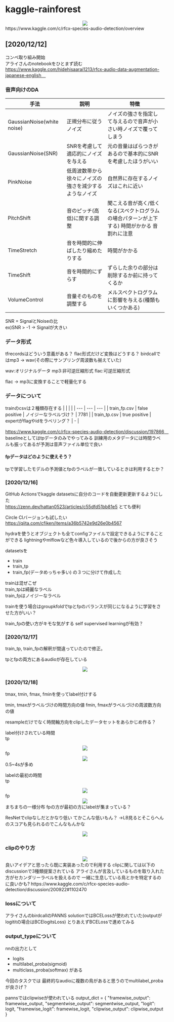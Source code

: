 # kaggle-rainforest
<div align="center"><img src="./img/001.png"></div>
https://www.kaggle.com/c/rfcx-species-audio-detection/overview 

## [2020/12/12]
コンペ取り組み開始  
アライさんのnotebookをひとまず読む
https://www.kaggle.com/hidehisaarai1213/rfcx-audio-data-augmentation-japanese-english　

### 音声向けのDA
| 手法 | 説明 |  特徴  |
| --- | --- | --- |
| GaussianNoise(white noise) |  正規分布に従うノイズ | ノイズの強さを指定して与えるので音声が小さい時ノイズで覆ってしまう |
| GaussianNoise(SNR) | SNRを考慮して適応的にノイズを与える | 元の音量はばらつきがあるので基本的にSNRを考慮したほうがいい |
| PinkNoise | 低周波数帯から徐々にノイズの強さを減少するようなノイズ | 自然界に存在するノイズはこれに近い  |
| PitchShift | 音のピッチ(高低)に関する調整 | 聞こえる音が高く/低くなる(スペクトログラムの場合パターンが上下する) 時間がかかる 音割れに注意 | 
| TimeStretch | 音を時間的に伸ばしたり縮めたりする | 時間がかかる | 
| TimeShift | 音を時間的にずらす  | ずらした余りの部分は削除するか前に持ってくるか |
| VolumeControl | 音量そのものを調整する | メルスペクトログラムに影響を与える(種類もいくつかある) |

SNR = SignalとNoiseの比   
ex)SNR > -1 -> Signalが大きい 

### データ形式
tfrecordsはどういう意義がある？
flac形式だけど変換はどうする？
birdcallではmp3 → wav(その際にサンプリング周波数も揃えていた)

wav:オリジナルデータ
mp3:非可逆圧縮形式
flac:可逆圧縮形式

flac → mp3に変換することで軽量化する

### データについて
trainのcsvは２種類存在する
|    |    |    |
| --- | --- | --- |
| train_fp.csv | false positive | ノイジーなラベルづけ？ |  7781 |
| train_tp.csv | true positive | expertがflagやidをラベリング？ | - | 

https://www.kaggle.com/c/rfcx-species-audio-detection/discussion/197866　
baselineとしてはtpデータのみでやってみる
訓練用のメタデータには時間ラベルも振ってあるが予測は音声ファイル単位で良い

#### fpデータはどのように使えそう？
tpで学習したモデルの予測値とfpのラベルが一致しているときは利用するとか？  

### [2020/12/16]
GitHub Actionsでkaggle datasetsに自分のコードを自動更新更新するようにした  
https://zenn.dev/hattan0523/articles/c55dfd51bb81e5 
とても便利  

Circle CIバージョンも試したい  
https://qiita.com/cfiken/items/a36b5742e9d26e0b4567  


hydraを使うとオブジェクトも全てconfigファイルで設定できるようにすることができる
lightningやmlflowなど色々導入しているので後からの方が良さそう

datasetsを
- train
- train_tp
- train_fp(データめっちゃ多い)
の３つに分けて作成した

trainは混ぜこぜ  
train_tpは綺麗なラベル  
train_fpはノイジーなラベル  

trainを使う場合はgroupkfoldでtpとfpのバランスが同じになるように学習をさせた方がいい？

train_fpの使い方がキモな気がする
self supervised learningが有効？

### [2020/12/17]
train_tp, train_fpの解釈が間違っていたので修正。

tpとfpの両方にあるaudioが存在している
<div align="center"><img src="./img/002.png"></div>


### [2020/12/18]
tmax, tmin, fmax, fminを使ってlabel付けする

tmin, tmaxがラベルづけの時間方向の値
fmin, fmaxがラベルづけの周波数方向の値

resampleだけでなく時間軸方向をclipしたデータセットをあらかじめ作る？

label付けされている時間  
tp
<div align="center"><img src="./img/003.png"></div>
fp
<div align="center"><img src="./img/004.png"></div>
0.5~4sが多め

labelの最初の時間  
tp
<div align="center"><img src="./img/005.png"></div>
fp
<div align="center"><img src="./img/006.png"></div>
まちまちの一様分布
fpの方が最初の方にlabelが集まっている？  

ResNetでclipなしだとかなり低い
てかこんな低いもん？
→LB見るとそこらへんのスコアも見られるのでこんなもんかな
<div align="center"><img src="./img/007.png"></div>


### clipのやり方
<div align="center"><img src="./img/008.png"></div>
良いアイデアと思ったら既に実装あったので利用する
clipに関しては以下のdiscussionで3種類提案されている
アライさんが言及しているものを取り入れた方がセカンダリーラベルを扱えるので
一緒に生息している鳥とかを特定するのに良いかも?
https://www.kaggle.com/c/rfcx-species-audio-detection/discussion/200922#1102470


### lossについて
アライさんのbirdcallのPANNS solutionではBCELossが使われていた(outputがlogititの場合はBCElogitsLoss)
とりあえずBCELossで進めてみる


### output_typeについて
nnの出力として
- logits
- multilabel_proba(sigmoid)
- multiclass_proba(softmax)
がある

今回のタスクでは
最終的なaudioに複数の鳥があると思うのでmultilabel_probaが良さげ？

pannsではclipwiseが使われている
output_dict = {
    "framewise_output": framewise_output,
    "segmentwise_output": segmentwise_output,
    "logit": logit,
    "framewise_logit": framewise_logit,
    "clipwise_output": clipwise_output
}

